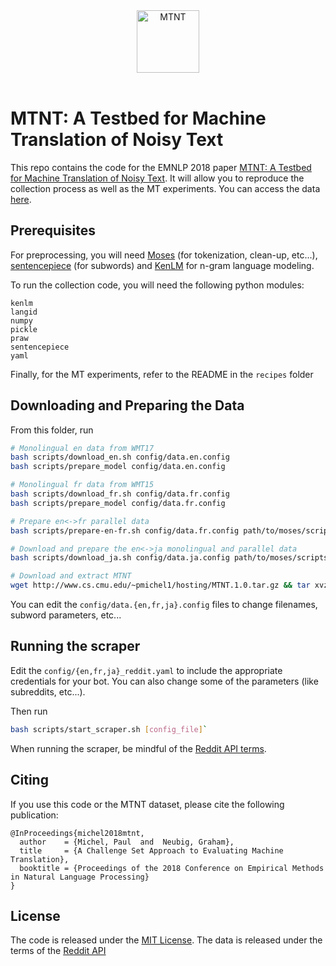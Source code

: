 <div align="center">
  <a href="http://www.cs.cmu.edu/~pmichel1/mtnt"><img alt="MTNT" width=100 src="http://www.cs.cmu.edu/~pmichel1/assets/img/mtnt-icon.gif"></a><br><br>
</div>


# MTNT: A Testbed for Machine Translation of Noisy Text

This repo contains the code for the EMNLP 2018 paper [MTNT: A Testbed for Machine Translation of Noisy Text](http://www.cs.cmu.edu/~pmichel1/hosting/mtnt-emnlp.pdf). It will allow you to reproduce the collection process as well as the MT experiments. You can access the data [here](http://www.cs.cmu.edu/~pmichel1/mtnt).

## Prerequisites

For preprocessing, you will need [Moses](https://github.com/moses-smt/mosesdecoder) (for tokenization, clean-up, etc...), [sentencepiece](https://github.com/google/sentencepiece) (for subwords) and [KenLM](https://kheafield.com/code/kenlm/) for n-gram language modeling.

To run the collection code, you will need the following python modules:

```
kenlm
langid
numpy
pickle
praw
sentencepiece
yaml
```

Finally, for the MT experiments, refer to the README in the `recipes` folder

## Downloading and Preparing the Data

From this folder, run

```bash
# Monolingual en data from WMT17
bash scripts/download_en.sh config/data.en.config
bash scripts/prepare_model config/data.en.config

# Monolingual fr data from WMT15
bash scripts/download_fr.sh config/data.fr.config
bash scripts/prepare_model config/data.fr.config

# Prepare en<->fr parallel data
bash scripts/prepare-en-fr.sh config/data.fr.config path/to/moses/scripts

# Download and prepare the en<->ja monolingual and parallel data
bash scripts/download_ja.sh config/data.ja.config path/to/moses/scripts

# Download and extract MTNT
wget http://www.cs.cmu.edu/~pmichel1/hosting/MTNT.1.0.tar.gz && tar xvzf MTNT.1.0.tar.gz && rm MTNT.1.0.tar.gz
```

You can edit the `config/data.{en,fr,ja}.config` files to change filenames, subword parameters, etc...

## Running the scraper

Edit the `config/{en,fr,ja}_reddit.yaml` to include the appropriate credentials for your bot. You can also change some of the parameters (like subreddits, etc...).

Then run 

```bash
bash scripts/start_scraper.sh [config_file]`
```

When running the scraper, be mindful of the [Reddit API terms](https://www.reddit.com/wiki/api).

## Citing

If you use this code or the MTNT dataset, please cite the following publication:

```
@InProceedings{michel2018mtnt,
  author    = {Michel, Paul  and  Neubig, Graham},
  title     = {A Challenge Set Approach to Evaluating Machine Translation},
  booktitle = {Proceedings of the 2018 Conference on Empirical Methods in Natural Language Processing}
}
```

## License

The code is released under the [MIT License](LICENSE). The data is released under the terms of the [Reddit API]((https://www.reddit.com/wiki/api))
